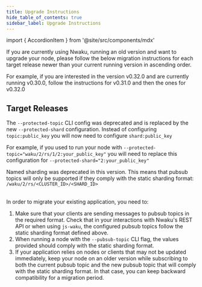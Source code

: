 ```yaml
---
title: Upgrade Instructions
hide_table_of_contents: true
sidebar_label: Upgrade Instructions
---
```


import { AccordionItem } from '@site/src/components/mdx'

If you are currently using Nwaku, running an old version and want to upgrade your node, please follow the below migration instructions for each target release newer than your current running version in ascending order.

For example, if you are interested in the version v0.32.0 and are currently running v0.30.0, follow the instructions for v0.31.0 and then the ones for v0.32.0

## Target Releases

<AccordionItem title="v0.32.0">

The `--protected-topic` CLI config was deprecated and is replaced by the new `--protected-shard` configuration. Instead of configuring `topic:public_key` you will now need to configure `shard:public_key`

For example, if you used to run your node with `--protected-topic="waku/2/rs/1/2:your_public_key"` you will need to replace this configuration for `--protected-shard="2:your_public_key"`

</AccordionItem>

<AccordionItem title="v0.31.0">
Named sharding was deprecated in this version. This means that pubsub topics will only be supported if they comply with the static sharding format: <code>/waku/2/rs/&lt;CLUSTER_ID&gt;/&lt;SHARD_ID&gt;</code><br /><br />

In order to migrate your existing application, you need to:

1. Make sure that your clients are sending messages to pubsub topics in the required format. Check that in your interactions with Nwaku's REST API or when using `js-waku`, the configured pubsub topics follow the static sharding format defined above.
2. When running a node with the `--pubsub-topic` CLI flag, the values provided should comply with the static sharding format.
3. If your application relies on nodes or clients that may not be updated immediately, keep your node on an older version while subscribing to both the current pubsub topic and the new pubsub topic that will comply with the static sharding format. In that case, you can keep backward compatibility for a migration period.

</AccordionItem>

